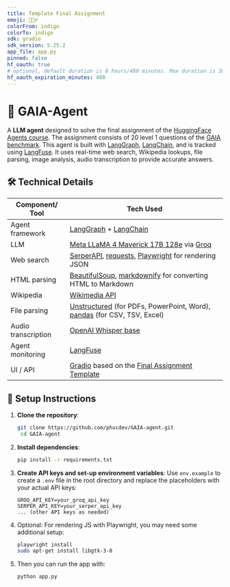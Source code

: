 ```yaml
---
title: Template Final Assignment
emoji: 🕵🏻‍♂️
colorFrom: indigo
colorTo: indigo
sdk: gradio
sdk_version: 5.25.2
app_file: app.py
pinned: false
hf_oauth: true
# optional, default duration is 8 hours/480 minutes. Max duration is 30 days/43200 minutes.
hf_oauth_expiration_minutes: 480
---
```


# 🧠 GAIA-Agent

A **LLM agent** designed to solve the final assignment of the [HuggingFace Agents course](https://huggingface.co/agents-course).
The assignment consists of 20 level 1 questions of the [GAIA benchmark](https://huggingface.co/datasets/andrewrreed/GAIA).
This agent is built with [LangGraph](https://www.langchain.com/langgraph), [LangChain](https://www.langchain.com/), 
and is tracked using [LangFuse](https://www.langfuse.com/). 
It uses real-time web search, Wikipedia lookups, file parsing, image analysis, audio transcription to provide accurate answers.

## 🛠️ Technical Details

| Component/ Tool     | Tech Used                                                                                                                                                            |
|---------------------|----------------------------------------------------------------------------------------------------------------------------------------------------------------------|
| Agent framework     | [LangGraph](https://www.langchain.com/langgraph) + [LangChain](https://www.langchain.com/)                                                                           |
| LLM                 | [Meta LLaMA 4 Maverick 17B 128e](https://huggingface.co/meta-llama/Llama-4-Maverick-17B-128E-Instruct) via [Groq](https://groq.com/)                                 |
| Web search          | [SerperAPI](https://serper.dev/), [requests](https://requests.readthedocs.io/en/latest/), [Playwright](https://playwright.dev/python/) for rendering JSON            |
| HTML parsing        | [BeautifulSoup](https://www.crummy.com/software/BeautifulSoup/), [markdownify](https://github.com/matthewwithanm/python-markdownify) for converting HTML to Markdown |
| Wikipedia           | [Wikimedia API](https://api.wikimedia.org/wiki/Core_REST_API)                                                                                                        |
| File parsing        | [Unstructured](https://unstructured.io/) (for PDFs, PowerPoint, Word), [pandas](https://pandas.pydata.org/) (for CSV, TSV, Excel)                                    |
| Audio transcription | [OpenAI Whisper base](https://github.com/openai/whisper)                                                                                                             |
| Agent monitoring    | [LangFuse](https://www.langfuse.com/)                                                                                                                                |
| UI / API            | [Gradio](https://www.gradio.app/) based on the [Final Assignment Template](https://huggingface.co/spaces/agents-course/First_agent_template)                         |


## 🔐 Setup Instructions

1. **Clone the repository**:
   ```bash
   git clone https://github.com/phucdev/GAIA-agent.git
    cd GAIA-agent
    ```
2. **Install dependencies**:
   ```bash
   pip install -r requirements.txt
   ```
3. **Create API keys and set-up environment variables**:
   Use `env.example` to create a `.env` file in the root directory and replace the placeholders with your actual API keys:
   ```plaintext
   GROQ_API_KEY=your_groq_api_key
   SERPER_API_KEY=your_serper_api_key
   ... (other API keys as needed)
   ```
4. Optional: For rendering JS with Playwright, you may need some additional setup:
   ```bash
   playwright install
   sudo apt-get install libgtk-3-0
   ```
5. Then you can run the app with:
    ```bash
    python app.py
    ```